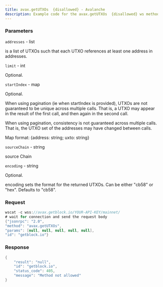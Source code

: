 ```yaml
---
title: avax.getUTXOs  {disallowed} - Avalanche
description: Example code for the avax.getUTXOs  {disallowed} ws method. Сomplete guide on how to use avax.getUTXOs  {disallowed} ws in GetBlock.io Web3 documentation.
---
```


### Parameters


`addresses` - list

is a list of UTXOs such that each UTXO references at least one address
in addresses.

`limit` - int

Optional.

`startIndex` - map

Optional.

When using pagination (ie when startIndex is provided), UTXOs are not
guaranteed to be unique across multiple calls. That is, a UTXO may
appear in the result of the first call, and then again in the second
call.

When using pagination, consistency is not guaranteed across multiple
calls. That is, the UTXO set of the addresses may have changed between
calls.

Map format: {address: string; uxto: string}

`sourceChain` - string

source Chain

`encoding` - string

Optional.

encoding sets the format for the returned UTXOs. Can be either "cb58" or
"hex". Defaults to "cb58".

### Request

``` java
wscat -c wss://avax.getblock.io/YOUR-API-KEY/mainnet/ 
# wait for connection and send the request body 
{"jsonrpc": "2.0",
"method": "avax.getUTXOs",
"params": [null, null, null, null, null],
"id": "getblock.io"}
```

###  Response

``` java
{
    "result": "null",
    "id": "getblock.io",
    "status_code": 405,
    "message": "Method not allowed"
}
```

